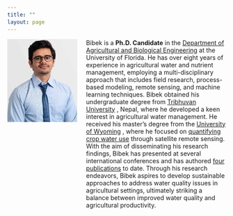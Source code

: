 ```yaml
---
title: ""
layout: page
---
```

<!--![Bibek](Picture2.jpeg) -->

<!--Bibek is a **Ph.D. Candidate** in the [Department of Agricultural and Biological Engineering](https://abe.ufl.edu/) at the University of Florida.
He has over eight years of experience in agricultural water and nutrient management, employing a multi-disciplinary approach that includes field research, 
process-based modeling, remote sensing, and machine learning techniques. Bibek obtained his undergraduate degree from [Tribhuvan University](https://tu.edu.np/),
Nepal, where he developed a keen interest in agricultural water management. He received his master’s degree from the [University of Wyoming](https://www.uwyo.edu/),
where he focused on [quantifying crop water use](https://www.mdpi.com/2072-4292/13/9/1822) through satellite remote sensing. With the aim of 
disseminating his research findings, Bibek has presented at several international conferences and has authored [four publications](https://scholar.google.com/citations?user=k5Fv3cMAAAAJ&hl=en) 
to date. Through his research endeavors, Bibek aspires to develop sustainable approaches to address water quality issues in agricultural settings,
ultimately striking a balance between improved water quality and agricultural productivity.-->

 
<div style="display: flex;">
  <div style="flex: 1;">
    <!-- Your image goes here -->
    <img src="Picture.jpeg" alt="Bibek"/>
  </div>
  <div style="flex: 2; margin-left: 20px;">
    <!-- Your text goes here -->
    Bibek is a <b>Ph.D. Candidate</b> in the <a href="https://abe.ufl.edu/">Department of Agricultural and Biological Engineering</a>
 at the University of Florida. He has over eight years of experience in agricultural water and nutrient management, employing a multi-disciplinary approach that includes field research, 
process-based modeling, remote sensing, and machine learning techniques. Bibek obtained his undergraduate degree from <a href="https://tu.edu.np/">Tribhuvan University</a>
, Nepal, where he developed a keen interest in agricultural water management. He received his master’s degree from the <a href="https://www.uwyo.edu/">University of Wyoming</a>
, where he focused on <a href="https://www.mdpi.com/2072-4292/13/9/1822">quantifying crop water use</a> through satellite remote sensing. With the aim of 
disseminating his research findings, Bibek has presented at several international conferences and has authored <a href="https://scholar.google.com/citations?user=k5Fv3cMAAAAJ&hl=en">four publications</a>
to date. Through his research endeavors, Bibek aspires to develop sustainable approaches to address water quality issues in agricultural settings,
ultimately striking a balance between improved water quality and agricultural productivity.
  </div>
</div>
